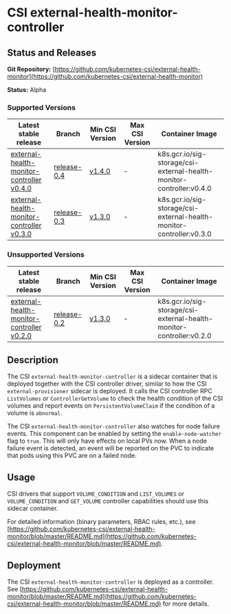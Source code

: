 # CSI external-health-monitor-controller

## Status and Releases

**Git Repository:** [https://github.com/kubernetes-csi/external-health-monitor](https://github.com/kubernetes-csi/external-health-monitor)

**Status:** Alpha 

### Supported Versions
Latest stable release | Branch | Min CSI Version | Max CSI Version | Container Image
--|--|--|--|--
[external-health-monitor-controller v0.4.0](https://github.com/kubernetes-csi/external-health-monitor/releases/tag/v0.4.0) | [release-0.4](https://github.com/kubernetes-csi/external-health-monitor/tree/release-0.4) | [v1.4.0](https://github.com/container-storage-interface/spec/releases/tag/v1.5.0) | - | k8s.gcr.io/sig-storage/csi-external-health-monitor-controller:v0.4.0
[external-health-monitor-controller v0.3.0](https://github.com/kubernetes-csi/external-health-monitor/releases/tag/v0.3.0) | [release-0.3](https://github.com/kubernetes-csi/external-health-monitor/tree/release-0.3) | [v1.3.0](https://github.com/container-storage-interface/spec/releases/tag/v1.3.0) | - | k8s.gcr.io/sig-storage/csi-external-health-monitor-controller:v0.3.0

### Unsupported Versions
Latest stable release | Branch | Min CSI Version | Max CSI Version | Container Image
--|--|--|--|--
[external-health-monitor-controller v0.2.0](https://github.com/kubernetes-csi/external-health-monitor/releases/tag/v0.2.0) | [release-0.2](https://github.com/kubernetes-csi/external-health-monitor/tree/release-0.2) | [v1.3.0](https://github.com/container-storage-interface/spec/releases/tag/v1.3.0) | - | k8s.gcr.io/sig-storage/csi-external-health-monitor-controller:v0.2.0

## Description

The CSI `external-health-monitor-controller` is a sidecar container that is deployed together with the CSI controller driver, similar to how the CSI `external-provisioner` sidecar is deployed. It calls the CSI controller RPC `ListVolumes` or `ControllerGetVolume` to check the health condition of the CSI volumes and report events on `PersistentVolumeClaim` if the condition of a volume is `abnormal`.

The CSI `external-health-monitor-controller` also watches for node failure events. This component can be enabled by setting the `enable-node-watcher` flag to `true`. This will only have effects on local PVs now. When a node failure event is detected, an event will be reported on the PVC to indicate that pods using this PVC are on a failed node.

## Usage

CSI drivers that support `VOLUME_CONDITION` and `LIST_VOLUMES` or `VOLUME_CONDITION` and `GET_VOLUME` controller capabilities should use this sidecar container.

For detailed information (binary parameters, RBAC rules, etc.), see [https://github.com/kubernetes-csi/external-health-monitor/blob/master/README.md](https://github.com/kubernetes-csi/external-health-monitor/blob/master/README.md).

## Deployment

The CSI `external-health-monitor-controller` is deployed as a controller. See [https://github.com/kubernetes-csi/external-health-monitor/blob/master/README.md](https://github.com/kubernetes-csi/external-health-monitor/blob/master/README.md) for more details.
